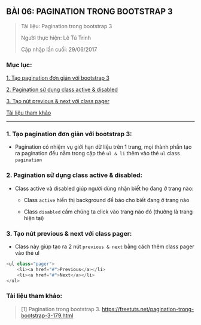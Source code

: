 ## BÀI 06: PAGINATION TRONG BOOTSTRAP 3

> Tài liệu: Pagination trong bootstrap 3
>
> Người thực hiện: Lê Tú Trinh
>
> Cập nhập lần cuối: 29/06/2017

### Mục lục:

[1. Tạo pagination đơn giản với bootstrap 3](#1)

[2. Pagination sử dụng class active & disabled](#2)

[3. Tạo nút previous & next với class pager](#3)

[Tài liệu tham khảo](#4)

***

<a name="1"></a>
### 1. Tạo pagination đơn giản với bootstrap 3:

- Pagination có nhiệm vụ giới hạn dữ liệu trên 1 trang, mọi thành phần tạo ra pagination đều nằm trong cặp thẻ `ul & li` thêm vào thẻ `ul` class `pagination`

<a name="2"></a>
### 2. Pagination sử dụng class active & disabled:

- Class active và disabled giúp người dùng nhận biết họ đang ở trang nào:

	+ Class `active` hiển thị background để báo cho biết đang ở trang nào

	+ Class `disabled` cấm chúng ta click vào trang nào đó (thường là trang hiện tại)

<a name="3"></a>
### 3. Tạo nút previous & next với class pager:

- Class này giúp tạo ra 2 nút `previous & next` bằng cách thêm class pager vào thẻ ul

```javascript
<ul class="pager">
    <li><a href="#">Previous</a></li>
    <li><a href="#">Next</a></li>
</ul>
```
<a name="4"></a>
### Tài liệu tham khảo:

> [1] Pagination trong bootstrap 3. https://freetuts.net/pagination-trong-bootstrap-3-179.html